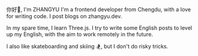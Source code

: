 你好👋,  I'm ZHANGYU
I'm a frontend developer from Chengdu, with a love for writing code. I post blogs on zhangyu.dev.

In my spare time, I learn Three.js. I try to write some English posts to level up my English, with the aim to work remotely in the future.

I also like skateboarding and skiing 🏂, but I don't do risky tricks.
